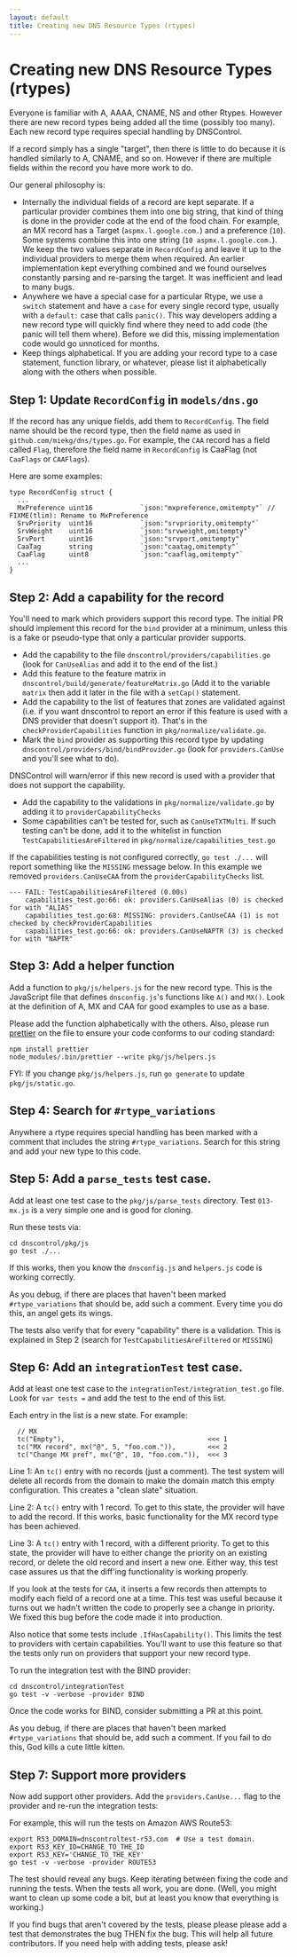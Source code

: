 ```yaml
---
layout: default
title: Creating new DNS Resource Types (rtypes)
---
```


# Creating new DNS Resource Types (rtypes)

Everyone is familiar with A, AAAA, CNAME, NS and other Rtypes.
However there are new record types being added all the time (possibly
too many).  Each new record type requires special handling by
DNSControl.

If a record simply has a single "target", then there is little to
do because it is handled similarly to A, CNAME, and so on.  However
if there are multiple fields within the record you have more work
to do.

Our general philosophy is:

* Internally the individual fields of a record are kept separate. If a particular provider combines them into one big string, that kind of thing is done in the provider code at the end of the food chain.  For example, an MX record has a Target (`aspmx.l.google.com.`) and a preference (`10`).  Some systems combine this into one string (`10 aspmx.l.google.com.`).  We keep the two values separate in `RecordConfig` and leave it up to the individual providers to merge them when required. An earlier implementation kept everything combined and we found ourselves constantly parsing and re-parsing the target. It was inefficient and lead to many bugs.
* Anywhere we have a special case for a particular Rtype, we use a `switch` statement and have a `case` for every single record type, usually with a `default:` case that calls `panic()`. This way developers adding a new record type will quickly find where they need to add code (the panic will tell them where).  Before we did this, missing implementation code would go unnoticed for months.
* Keep things alphabetical. If you are adding your record type to a case statement, function library, or whatever, please list it alphabetically along with the others when possible.

## Step 1: Update `RecordConfig` in `models/dns.go`

If the record has any unique fields, add them to `RecordConfig`.
The field name should be the record type, then the field name as
used in `github.com/miekg/dns/types.go`. For example, the `CAA`
record has a field called `Flag`, therefore the field name in
`RecordConfig` is CaaFlag (not `CaaFlags` or `CAAFlags`).

Here are some examples:

```
type RecordConfig struct {
  ...
  MxPreference uint16            `json:"mxpreference,omitempty"` // FIXME(tlim): Rename to MxPreference
  SrvPriority  uint16            `json:"srvpriority,omitempty"`
  SrvWeight    uint16            `json:"srvweight,omitempty"`
  SrvPort      uint16            `json:"srvport,omitempty"`
  CaaTag       string            `json:"caatag,omitempty"`
  CaaFlag      uint8             `json:"caaflag,omitempty"`
  ...
}
```

## Step 2: Add a capability for the record

You'll need to mark which providers support this record type.  The
initial PR should implement this record for the `bind` provider at
a minimum, unless this is a fake or pseudo-type that only a particular
provider supports.

* Add the capability to the file `dnscontrol/providers/capabilities.go` (look for `CanUseAlias` and add
it to the end of the list.)
* Add this feature to the feature matrix in `dnscontrol/build/generate/featureMatrix.go` (Add it to the variable `matrix` then add it later in the file with a `setCap()` statement.
* Add the capability to the list of features that zones are validated
  against (i.e. if you want dnscontrol to report an error if this
  feature is used with a DNS provider that doesn't support it). That's
  in the `checkProviderCapabilities` function in
  `pkg/normalize/validate.go`.
* Mark the `bind` provider as supporting this record type by updating `dnscontrol/providers/bind/bindProvider.go` (look for `providers.CanUse` and you'll see what to do).

DNSControl will warn/error if this new record is used with a
provider that does not support the capability.

* Add the capability to the validations in `pkg/normalize/validate.go`
  by adding it to `providerCapabilityChecks`
* Some capabilities can't be tested for, such as `CanUseTXTMulti`.  If
  such testing can't be done, add it to the whitelist in function
  `TestCapabilitiesAreFiltered` in
  `pkg/normalize/capabilities_test.go`

If the capabilities testing is not configured correctly, `go test ./...`
will report something like the `MISSING` message below. In this
example we removed `providers.CanUseCAA` from the
`providerCapabilityChecks` list.

```
--- FAIL: TestCapabilitiesAreFiltered (0.00s)
    capabilities_test.go:66: ok: providers.CanUseAlias (0) is checked for with "ALIAS"
    capabilities_test.go:68: MISSING: providers.CanUseCAA (1) is not checked by checkProviderCapabilities
    capabilities_test.go:66: ok: providers.CanUseNAPTR (3) is checked for with "NAPTR"
```

## Step 3: Add a helper function

Add a function to `pkg/js/helpers.js` for the new record type.  This
is the JavaScript file that defines `dnsconfig.js`'s functions like
`A()` and `MX()`.  Look at the definition of A, MX and CAA for good
examples to use as a base.

Please add the function alphabetically with the others. Also, please run
[prettier](https://github.com/prettier/prettier) on the file to ensure
your code conforms to our coding standard:

    npm install prettier
    node_modules/.bin/prettier --write pkg/js/helpers.js

FYI: If you change `pkg/js/helpers.js`, run `go generate` to update `pkg/js/static.go`.

## Step 4: Search for `#rtype_variations`

Anywhere a rtype requires special handling has been marked with a
comment that includes the string `#rtype_variations`.  Search for
this string and add your new type to this code.

## Step 5: Add a `parse_tests` test case.

Add at least one test case to the `pkg/js/parse_tests` directory.
Test `013-mx.js` is a very simple one and is good for cloning.

Run these tests via:

    cd dnscontrol/pkg/js
    go test ./...

If this works, then you know the `dnsconfig.js` and `helpers.js`
code is working correctly.

As you debug, if there are places that haven't been marked
`#rtype_variations` that should be, add such a comment.
Every time you do this, an angel gets its wings.

The tests also verify that for every "capability" there is a
validation. This is explained in Step 2 (search for
`TestCapabilitiesAreFiltered` or `MISSING`)

## Step 6: Add an `integrationTest` test case.

Add at least one test case to the `integrationTest/integration_test.go`
file. Look for `var tests =` and add the test to the end of this
list.

Each entry in the list is a new state.  For example:

```
  // MX
  tc("Empty"),                                    <<< 1
  tc("MX record", mx("@", 5, "foo.com.")),        <<< 2
  tc("Change MX pref", mx("@", 10, "foo.com.")),  <<< 3
```

Line 1: An `tc()` entry with no records (just a comment). The test
system will delete all records from the domain to make the domain
match this empty configuration. This creates a "clean slate"
situation.

Line 2: A `tc()` entry with 1 record.  To get to this state, the
provider will have to add the record. If this works, basic functionality
for the MX record type has been achieved.

Line 3: A `tc()` entry with 1 record, with a different priority.
To get to this state, the provider will have to either change the
priority on an existing record, or delete the old record and insert
a new one. Either way, this test case assures us that the diff'ing
functionality is working properly.

If you look at the tests for `CAA`, it inserts a few records then
attempts to modify each field of a record one at a time.  This test
was useful because it turns out we hadn't written the code to
properly see a change in priority. We fixed this bug before the
code made it into production.

Also notice that some tests include `.IfHasCapability()`. This
limits the test to providers with certain capabilities.  You'll
want to use this feature so that the tests only run on providers
that support your new record type.

To run the integration test with the BIND provider:

    cd dnscontrol/integrationTest
    go test -v -verbose -provider BIND

Once the code works for BIND, consider submitting a PR at this point.

As you debug, if there are places that haven't been marked
`#rtype_variations` that should be, add such a comment.
If you fail to do this, God kills a cute little kitten.

## Step 7: Support more providers

Now add support other providers.  Add the `providers.CanUse...`
flag to the provider and re-run the integration tests:

For example, this will run the tests on Amazon AWS Route53:

    export R53_DOMAIN=dnscontroltest-r53.com  # Use a test domain.
    export R53_KEY_ID=CHANGE_TO_THE_ID
    export R53_KEY='CHANGE_TO_THE_KEY'
    go test -v -verbose -provider ROUTE53

The test should reveal any bugs. Keep iterating between fixing the
code and running the tests. When the tests all work, you are done.
(Well, you might want to clean up some code a bit, but at least you
know that everything is working.)

If you find bugs that aren't covered by the tests, please please
please add a test that demonstrates the bug THEN fix the bug. This
will help all future contributors. If you need help with adding
tests, please ask!
